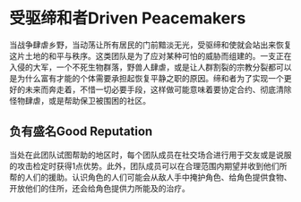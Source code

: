 # 受驱缔和者Driven Peacemakers

当战争肆虐乡野，当动荡让所有居民的门前黯淡无光，受驱缔和使就会站出来恢复这片土地的和平与秩序。这类团队是为了应对某种可怕的威胁而组建的。一支正在入侵的大军，一个不死生物群落，野兽人肆虐，或是让人群割裂的宗教分裂都可以是为什么富有才能的个体需要承担起恢复平静之职的原因。缔和者为了实现一个更好的未来而奔走着，不惜一切必要手段，这样做可能意味着要协定合约、彻底清除怪物肆虐，或是帮助保卫被围困的社区。

## 负有盛名Good Reputation

当处在此团队试图帮助的地区时，每个团队成员在社交场合进行用于交友或是说服的攻击检定时获得1点优势。此外，团队成员可以在合理范围内期望并收到他们所帮的人们的援助。认识角色的人们可能会从敌人手中掩护角色、给角色提供食物、开放他们的住所，还会给角色提供力所能及的治疗。
